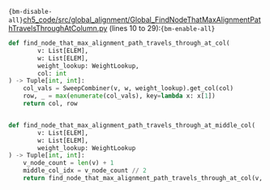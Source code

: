 `{bm-disable-all}`[ch5_code/src/global_alignment/Global_FindNodeThatMaxAlignmentPathTravelsThroughAtColumn.py](ch5_code/src/global_alignment/Global_FindNodeThatMaxAlignmentPathTravelsThroughAtColumn.py) (lines 10 to 29):`{bm-enable-all}`

```python
def find_node_that_max_alignment_path_travels_through_at_col(
        v: List[ELEM],
        w: List[ELEM],
        weight_lookup: WeightLookup,
        col: int
) -> Tuple[int, int]:
    col_vals = SweepCombiner(v, w, weight_lookup).get_col(col)
    row, _ = max(enumerate(col_vals), key=lambda x: x[1])
    return col, row


def find_node_that_max_alignment_path_travels_through_at_middle_col(
        v: List[ELEM],
        w: List[ELEM],
        weight_lookup: WeightLookup
) -> Tuple[int, int]:
    v_node_count = len(v) + 1
    middle_col_idx = v_node_count // 2
    return find_node_that_max_alignment_path_travels_through_at_col(v, w, weight_lookup, middle_col_idx)
```